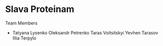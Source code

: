 # Slava Proteinam

Team Members
- Tatyana Lysenko
Oleksandr Petrenko
Taras Voitsitskyi
Yevhen Tarasov
Illia Terpylo

